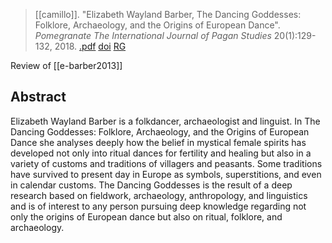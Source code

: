 > [[camillo]]. "Elizabeth Wayland Barber, The Dancing Goddesses: Folklore, Archaeology, and the Origins of European Dance". *Pomegranate The International Journal of Pagan Studies* 20(1):129-132, 2018. [.pdf](a-camillo2018.pdf) [doi](https://www.researchgate.net/deref/http%3A%2F%2Fdx.doi.org%2F10.1558%2Fpome.34505) [RG](https://www.researchgate.net/profile/Ana-Camillo2)

Review of [[e-barber2013]]

## Abstract
Elizabeth Wayland Barber is a folkdancer, archaeologist and linguist. In The Dancing Goddesses: Folklore, Archaeology, and the Origins of European Dance she analyses deeply how the belief in mystical female spirits has developed not only into ritual dances for fertility and healing but also in a variety of customs and traditions of villagers and peasants. Some traditions have survived to present day in Europe as symbols, superstitions, and even in calendar customs. The Dancing Goddesses is the result of a deep research based on fieldwork, archaeology, anthropology, and linguistics and is of interest to any person pursuing deep knowledge regarding not only the origins of European dance but also on ritual, folklore, and archaeology.